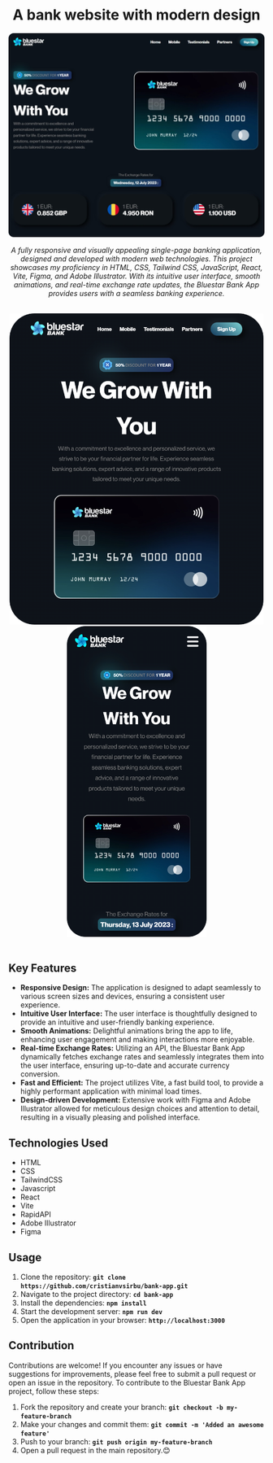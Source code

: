 <h1 align="center"><b>A bank website with modern design</b></h1>
<img src="src/assets/screenshots/ScreenshotPC.png"/>

<p align="center"><i>A fully responsive and visually appealing single-page banking application, designed and developed with modern web technologies. This project showcases my proficiency in HTML, CSS, Tailwind CSS, JavaScript, React, Vite, Figma, and Adobe Illustrator. With its intuitive user interface, smooth animations, and real-time exchange rate updates, the Bluestar Bank App provides users with a seamless banking experience.</i></p>
<br/>
<div align="center"><img src="src/assets/screenshots/ScreenshotTablet.png" width="500"/>
<img src="src/assets/screenshots/ScreenshotMobile.png" width="275"/></div>
<br/>

## Key Features

- **Responsive Design:** The application is designed to adapt seamlessly to various screen sizes and devices, ensuring a consistent user experience.
- **Intuitive User Interface:** The user interface is thoughtfully designed to provide an intuitive and user-friendly banking experience.
- **Smooth Animations:** Delightful animations bring the app to life, enhancing user engagement and making interactions more enjoyable.
- **Real-time Exchange Rates:** Utilizing an API, the Bluestar Bank App dynamically fetches exchange rates and seamlessly integrates them into the user interface, ensuring up-to-date and accurate currency conversion.
- **Fast and Efficient:** The project utilizes Vite, a fast build tool, to provide a highly performant application with minimal load times.
- **Design-driven Development:** Extensive work with Figma and Adobe Illustrator allowed for meticulous design choices and attention to detail, resulting in a visually pleasing and polished interface.

## Technologies Used

- HTML
- CSS
- TailwindCSS
- Javascript
- React
- Vite
- RapidAPI
- Adobe Illustrator
- Figma

## Usage

1. Clone the repository: **`git clone https://github.com/cristianvsirbu/bank-app.git`**
2. Navigate to the project directory: **`cd bank-app`**
3. Install the dependencies: **`npm install`**
4. Start the development server: **`npm run dev`**
5. Open the application in your browser: **`http://localhost:3000`**

<h2 align="left">Contribution</h2>

Contributions are welcome! If you encounter any issues or have suggestions for improvements, please feel free to submit a pull request or open an issue in the repository. To contribute to the Bluestar Bank App project, follow these steps:

1. Fork the repository and create your branch: **`git checkout -b my-feature-branch`**
2. Make your changes and commit them: **`git commit -m 'Added an awesome feature'`**
3. Push to your branch: **`git push origin my-feature-branch`**
4. Open a pull request in the main repository.😊
